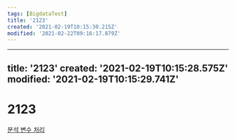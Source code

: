 ```yaml
---
tags: [BigdataTest]
title: '2123'
created: '2021-02-19T10:15:30.215Z'
modified: '2021-02-22T09:16:17.879Z'
---
```


---
title: '2123'
created: '2021-02-19T10:15:28.575Z'
modified: '2021-02-19T10:15:29.741Z'
---

# 2123
[분석 변수 처리](./2120.md)
